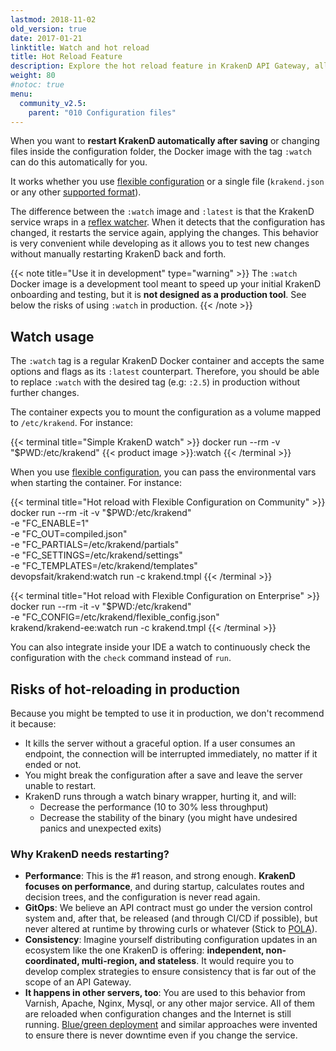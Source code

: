 ```yaml
---
lastmod: 2018-11-02
old_version: true
date: 2017-01-21
linktitle: Watch and hot reload
title: Hot Reload Feature
description: Explore the hot reload feature in KrakenD API Gateway, allowing dynamic configuration updates without service interruption for enhanced agility on development
weight: 80
#notoc: true
menu:
  community_v2.5:
    parent: "010 Configuration files"
---
```

When you want to **restart KrakenD automatically after saving** or changing files inside the configuration folder, the Docker image with the tag `:watch` can do this automatically for you.

It works whether you use [flexible configuration](/docs/v2.5/configuration/flexible-config/) or a single file (`krakend.json` or any other [supported format](/docs/v2.5/configuration/supported-formats/)).

The difference between the `:watch` image and `:latest` is that the KrakenD service wraps in a [reflex watcher](https://github.com/cespare/reflex). When it detects that the configuration has changed, it restarts the service again, applying the changes. This behavior is very convenient while developing as it allows you to test new changes without manually restarting KrakenD back and forth.

{{< note title="Use it in development" type="warning" >}}
The `:watch` Docker image is a development tool meant to speed up your initial KrakenD onboarding and testing, but it is **not designed as a production tool**. See below the risks of using `:watch` in production.
{{< /note >}}

## Watch usage
The `:watch` tag is a regular KrakenD Docker container and accepts the same options and flags as its `:latest` counterpart. Therefore, you should be able to replace `:watch` with the desired tag (e.g: `:2.5`) in production without further changes.

The container expects you to mount the configuration as a volume mapped to `/etc/krakend`. For instance:

{{< terminal title="Simple KrakenD watch" >}}
docker run --rm -v "$PWD:/etc/krakend" {{< product image >}}:watch
{{< /terminal >}}

When you use [flexible configuration](/docs/v2.5/configuration/flexible-config/), you can pass the environmental vars when starting the container. For instance:

{{< terminal title="Hot reload with Flexible Configuration on Community" >}}
docker run --rm -it -v "$PWD:/etc/krakend" \
    -e "FC_ENABLE=1" \
    -e "FC_OUT=compiled.json" \
    -e "FC_PARTIALS=/etc/krakend/partials" \
    -e "FC_SETTINGS=/etc/krakend/settings" \
    -e "FC_TEMPLATES=/etc/krakend/templates" \
    devopsfait/krakend:watch run -c krakend.tmpl
{{< /terminal >}}

{{< terminal title="Hot reload with Flexible Configuration on Enterprise" >}}
docker run --rm -it -v "$PWD:/etc/krakend" \
    -e "FC_CONFIG=/etc/krakend/flexible_config.json" \
    krakend/krakend-ee:watch run -c krakend.tmpl
{{< /terminal >}}

You can also integrate inside your IDE a watch to continuously check the configuration with the `check` command instead of `run`.

## Risks of hot-reloading in production

Because you might be tempted to use it in production, we don't recommend it because:

- It kills the server without a graceful option. If a user consumes an endpoint, the connection will be interrupted immediately, no matter if it ended or not.
- You might break the configuration after a save and leave the server unable to restart.
- KrakenD runs through a watch binary wrapper, hurting it, and will:
  - Decrease the performance (10 to 30% less throughput)
  - Decrease the stability of the binary (you might have undesired panics and unexpected exits)

### Why KrakenD needs restarting?
- **Performance**: This is the #1 reason, and strong enough. **KrakenD focuses on performance**, and during startup, calculates routes and decision trees, and the configuration is never read again.
- **GitOps**: We believe an API contract must go under the version control system and, after that, be released (and through CI/CD if possible), but never altered at runtime by throwing curls or whatever (Stick to [POLA](https://en.wikipedia.org/wiki/Principle_of_least_astonishment)).
- **Consistency**: Imagine yourself distributing configuration updates in an ecosystem like the one KrakenD is offering: **independent, non-coordinated, multi-region, and stateless**. It would require you to develop complex strategies to ensure consistency that is far out of the scope of an API Gateway.
- **It happens in other servers, too**: You are used to this behavior from Varnish, Apache, Nginx, Mysql, or any other major service. All of them are reloaded when configuration changes and the Internet is still running. [Blue/green deployment](/docs/v2.5/deploying/#use-bluegreen-or-similar-deployment-strategy) and similar approaches were invented to ensure there is never downtime even if you change the service.
